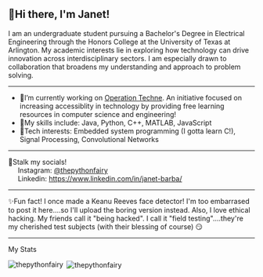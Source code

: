 ## 💫Hi there, I'm Janet!

I am an undergraduate student pursuing a Bachelor's Degree in Electrical Engineering through the Honors College at the University of Texas at Arlington. My academic interests lie in exploring how technology can drive innovation across interdisciplinary sectors. I am especially drawn to collaboration that broadens my understanding and approach to problem solving.

---  

- 🔭I’m currently working on [Operation Techne](https://operationtechne.wixsite.com/operationtechne). An initiative focused on increasing accessiblity in technology by providing free          learning resources in computer science and engineering!  
- 🦾My skills include: Java, Python, C++, MATLAB, JavaScript  
- 🚀Tech interests: Embedded system programming (I gotta learn C!), Signal Processing, Convolutional Networks

---

🤠Stalk my socials!  
&nbsp;&nbsp;&nbsp;&nbsp;&nbsp;Instagram: [@thepythonfairy](https://www.instagram.com/thepythonfairy/)  
&nbsp;&nbsp;&nbsp;&nbsp;&nbsp;Linkedin: https://www.linkedin.com/in/janet-barba/

---

✨Fun fact! I once made a Keanu Reeves face detector! I'm too embarrased to post it here....so I'll upload the boring version instead. Also, I love ethical hacking. My friends call it "being hacked". I call it "field testing"....they're my cherished test subjects (with their blessing of course) 😏

---

My Stats

<p><img align="left" src="https://github-readme-stats.vercel.app/api/top-langs?username=thepythonfairy&show_icons=true&locale=en&layout=compact" alt="thepythonfairy" /></p>

<p>&nbsp;<img align="center" src="https://github-readme-stats.vercel.app/api?username=thepythonfairy&show_icons=true&locale=en" alt="thepythonfairy" /></p>
